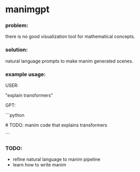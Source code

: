 # manimgpt

### problem:

there is no good visualization tool for mathematical concepts.

### solution: 

natural language prompts to make manim generated scenes.

### example usage:

USER:

"explain transformers"

GPT:

\```python

\# TODO: manim code that explains transformers

\```

### TODO:

<!-- - test manim generation w/ default ollama llama 3b -->
- refine natural language to manim pipeline
- learn how to write manim